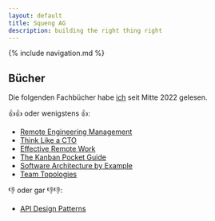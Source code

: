 ```yaml
---
layout: default
title: Squeng AG
description: building the right thing right
---
```


{% include navigation.md %}

## Bücher

Die folgenden Fachbücher habe [ich](/ingenieure) seit Mitte 2022 gelesen.

👍👍 oder wenigstens 👍:

- [Remote Engineering Management](https://www.alexandras.dev/book)
- [Think Like a CTO](https://www.manning.com/books/think-like-a-cto)
- [Effective Remote Work](https://pragprog.com/titles/jsrw/effective-remote-work/)
- [The Kanban Pocket Guide](https://leanpub.com/thekanbanpocketguide)
- [Software Architecture by Example](https://link.springer.com/book/10.1007/978-1-4842-7990-8)
- [Team Topologies](https://teamtopologies.com/book)

👎 oder gar 👎👎:

- [API Design Patterns](https://www.manning.com/books/api-design-patterns)
